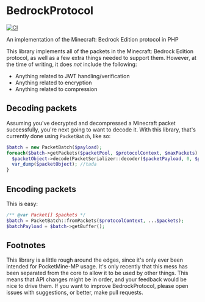 # BedrockProtocol
[![CI](https://github.com/pmmp/BedrockProtocol/actions/workflows/ci.yml/badge.svg)](https://github.com/pmmp/BedrockProtocol/actions/workflows/ci.yml)

An implementation of the Minecraft: Bedrock Edition protocol in PHP

This library implements all of the packets in the Minecraft: Bedrock Edition protocol, as well as a few extra things needed to support them.
However, at the time of writing, it does _not_ include the following:
- Anything related to JWT handling/verification
- Anything related to encryption
- Anything related to compression

## Decoding packets
Assuming you've decrypted and decompressed a Minecraft packet successfully, you're next going to want to decode it.
With this library, that's currently done using `PacketBatch`, like so:

```php
$batch = new PacketBatch($payload);
foreach($batch->getPackets($packetPool, $protocolContext, $maxPackets) as [$packetObject, $packetPayload]){
  $packetObject->decode(PacketSerializer::decoder($packetPayload, 0, $protocolContext));
  var_dump($packetObject); //tada
}
```

## Encoding packets
This is easy:

```php
/** @var Packet[] $packets */
$batch = PacketBatch::fromPackets($protocolContext, ...$packets);
$batchPayload = $batch->getBuffer();
```

## Footnotes
This library is a little rough around the edges, since it's only ever been intended for PocketMine-MP usage. It's only recently that this mess has been separated from the core to allow it to be used by other things.
This means that API changes might be in order, and your feedback would be nice to drive them.
If you want to improve BedrockProtocol, please open issues with suggestions, or better, make pull requests.
